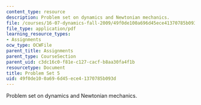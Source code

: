 ```yaml
---
content_type: resource
description: Problem set on dynamics and Newtonian mechanics.
file: /courses/16-07-dynamics-fall-2009/49f0de100a696d45ece41370785b093d_MIT16_07F09_hw05.pdf
file_type: application/pdf
learning_resource_types:
- Assignments
ocw_type: OCWFile
parent_title: Assignments
parent_type: CourseSection
parent_uid: c3dc16c0-f81e-c127-cacf-b8aa30fa4f1b
resourcetype: Document
title: Problem Set 5
uid: 49f0de10-0a69-6d45-ece4-1370785b093d
---
```

Problem set on dynamics and Newtonian mechanics.

